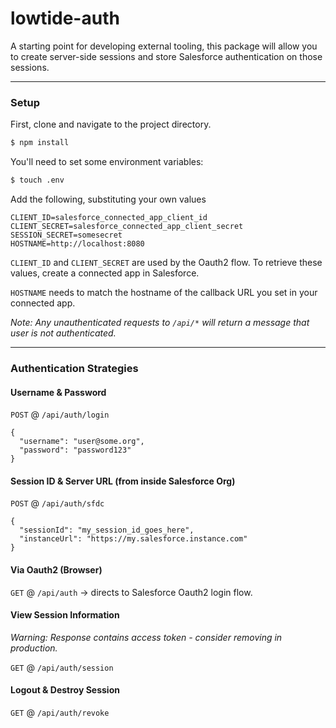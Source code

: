 # lowtide-auth

A starting point for developing external tooling, this package will allow you to create server-side sessions and store Salesforce authentication on those sessions.

---

### Setup

First, clone and navigate to the project directory.

```bash
$ npm install
```

You'll need to set some environment variables:

```bash
$ touch .env
```

Add the following, substituting your own values

```
CLIENT_ID=salesforce_connected_app_client_id
CLIENT_SECRET=salesforce_connected_app_client_secret
SESSION_SECRET=somesecret
HOSTNAME=http://localhost:8080
```

`CLIENT_ID` and `CLIENT_SECRET` are used by the Oauth2 flow. To retrieve these values, create a connected app in Salesforce.

`HOSTNAME` needs to match the hostname of the callback URL you set in your connected app.


_Note: Any unauthenticated requests to `/api/*` will return a message that user is not authenticated._

---

### Authentication Strategies

#### Username & Password

`POST` @ `/api/auth/login`

```
{
  "username": "user@some.org",
  "password": "password123"
}
```

#### Session ID & Server URL (from inside Salesforce Org)

`POST` @ `/api/auth/sfdc`

```
{
  "sessionId": "my_session_id_goes_here",
  "instanceUrl": "https://my.salesforce.instance.com"
}
```

#### Via Oauth2 (Browser)

`GET` @ `/api/auth` -> directs to Salesforce Oauth2 login flow.

#### View Session Information

_Warning: Response contains access token - consider removing in production._

`GET` @ `/api/auth/session`

#### Logout & Destroy Session

`GET` @ `/api/auth/revoke`
